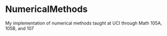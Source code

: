 # NumericalMethods
My implementation of numerical methods taught at UCI through Math 105A, 105B, and 107
